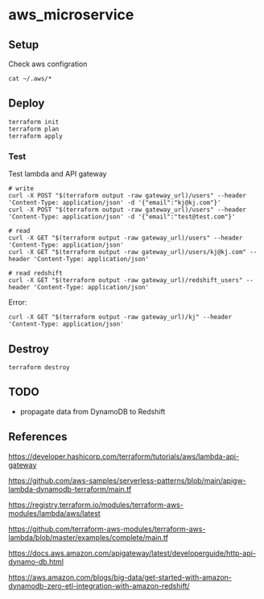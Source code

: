 # aws_microservice

## Setup

Check aws configration

```
cat ~/.aws/*
```

## Deploy

```
terraform init
terraform plan
terraform apply
```

### Test

Test lambda and API gateway
```
# write
curl -X POST "$(terraform output -raw gateway_url)/users" --header 'Content-Type: application/json' -d '{"email":"kj@kj.com"}'
curl -X POST "$(terraform output -raw gateway_url)/users" --header 'Content-Type: application/json' -d '{"email":"test@test.com"}'

# read
curl -X GET "$(terraform output -raw gateway_url)/users" --header 'Content-Type: application/json'
curl -X GET "$(terraform output -raw gateway_url)/users/kj@kj.com" --header 'Content-Type: application/json'

# read redshift
curl -X GET "$(terraform output -raw gateway_url)/redshift_users" --header 'Content-Type: application/json'
```

Error:
```
curl -X GET "$(terraform output -raw gateway_url)/kj" --header 'Content-Type: application/json'
```

## Destroy

```
terraform destroy
```

## TODO
- propagate data from DynamoDB to Redshift

## References

https://developer.hashicorp.com/terraform/tutorials/aws/lambda-api-gateway 

https://github.com/aws-samples/serverless-patterns/blob/main/apigw-lambda-dynamodb-terraform/main.tf

https://registry.terraform.io/modules/terraform-aws-modules/lambda/aws/latest

https://github.com/terraform-aws-modules/terraform-aws-lambda/blob/master/examples/complete/main.tf

https://docs.aws.amazon.com/apigateway/latest/developerguide/http-api-dynamo-db.html

https://aws.amazon.com/blogs/big-data/get-started-with-amazon-dynamodb-zero-etl-integration-with-amazon-redshift/

